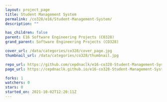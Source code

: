 ```yaml
---
layout: project_page
title: Student Management System
permalink: /co328/e16/Student-Management-System/
description: ""

has_children: false
parent: E16 Software Engineering Projects (CO328)
grand_parent: Software Engineering Projects (CO328)

cover_url: /data/categories/co328/cover_page.jpg
thumbnail_url: /data/categories/co328/thumbnail.jpg

repo_url: https://github.com/cepdnaclk/e16-co328-Student-Management-System
page_url: https://cepdnaclk.github.io/e16-co328-Student-Management-System

forks: 1
watchers: 0
stars: 0
started_on: 2021-10-02T12:20:11Z
---
```



